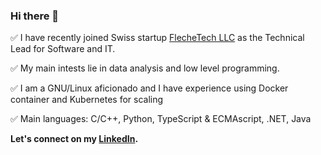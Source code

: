 ### Hi there 👋

✅ I have recently joined Swiss startup [FlecheTech LLC](https://github.com/FlecheTech) as the Technical Lead for Software and IT.

✅ My main intests lie in data analysis and low level programming.

✅ I am a GNU/Linux aficionado and I have experience using Docker container and Kubernetes for scaling

✅ Main languages: C/C++, Python, TypeScript & ECMAscript, .NET, Java

 **Let's connect on my [LinkedIn](https://www.linkedin.com/in/steve-huguenin/).**
